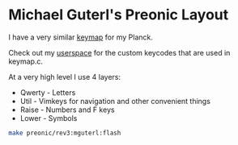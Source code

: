 # Michael Guterl's Preonic Layout

I have a very similar [keymap](/keyboards/planck/keymaps/mguterl) for my
Planck.

Check out my [userspace](/users/mguterl) for the custom keycodes that are used
in keymap.c.

At a very high level I use 4 layers:

* Qwerty - Letters
* Util   - Vimkeys for navigation and other convenient things
* Raise  - Numbers and F keys
* Lower  - Symbols

```sh
make preonic/rev3:mguterl:flash
```
